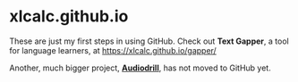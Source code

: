 # xlcalc.github.io

These are just my first steps in using GitHub. Check out **Text Gapper**, a tool for language learners, at <https://xlcalc.github.io/gapper/>

Another, much bigger project, [**Audiodrill**](https://audiodrill.com), has not moved to GitHub yet.
